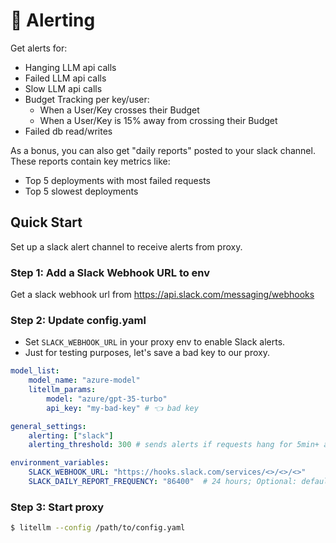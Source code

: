 # 🚨 Alerting 

Get alerts for:

- Hanging LLM api calls
- Failed LLM api calls
- Slow LLM api calls
- Budget Tracking per key/user:
  - When a User/Key crosses their Budget
  - When a User/Key is 15% away from crossing their Budget
- Failed db read/writes

As a bonus, you can also get "daily reports" posted to your slack channel.
These reports contain key metrics like:

- Top 5 deployments with most failed requests
- Top 5 slowest deployments

## Quick Start

Set up a slack alert channel to receive alerts from proxy.

### Step 1: Add a Slack Webhook URL to env

Get a slack webhook url from https://api.slack.com/messaging/webhooks


### Step 2: Update config.yaml 

- Set `SLACK_WEBHOOK_URL` in your proxy env to enable Slack alerts.
- Just for testing purposes, let's save a bad key to our proxy.

```yaml
model_list: 
    model_name: "azure-model"
    litellm_params:
        model: "azure/gpt-35-turbo"
        api_key: "my-bad-key" # 👈 bad key

general_settings: 
    alerting: ["slack"]
    alerting_threshold: 300 # sends alerts if requests hang for 5min+ and responses take 5min+ 

environment_variables:
    SLACK_WEBHOOK_URL: "https://hooks.slack.com/services/<>/<>/<>"
    SLACK_DAILY_REPORT_FREQUENCY: "86400"  # 24 hours; Optional: defaults to 12 hours
```


### Step 3: Start proxy

```bash
$ litellm --config /path/to/config.yaml
```